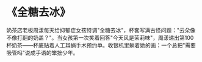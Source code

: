 # 《全糖去冰》
奶茶店老板周漾每天给抑郁症女孩特调"全糖去冰"，杯套写满古怪问题："云朵像不像打翻的奶盖？"。当女孩第一次笑着回答"今天风是茉莉味"，周漾递出第100杯奶茶——杯底贴着人工耳蜗手术预约单。收银机里躺着她的画：一个总把"需要吸管吗"说成手语的笨拙少年。
